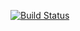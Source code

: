 [![Build Status](https://travis-ci.com/Carlos-Lopes1985/cartaocreditousuario.svg?token=rWDx79qT2YUj9trohyEC&branch=master)](https://travis-ci.com/github/Carlos-Lopes1985/cartaocreditousuario)
